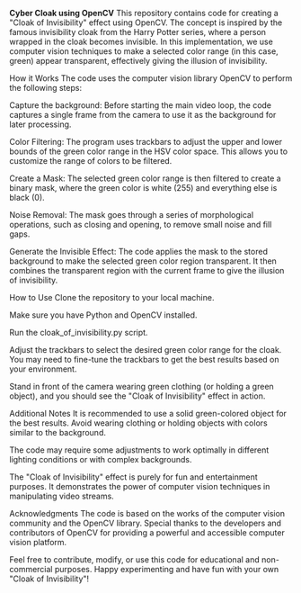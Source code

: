 **Cyber Cloak using OpenCV**
This repository contains code for creating a "Cloak of Invisibility" effect using OpenCV. The concept is inspired by the famous invisibility cloak from the Harry Potter series, where a person wrapped in the cloak becomes invisible. In this implementation, we use computer vision techniques to make a selected color range (in this case, green) appear transparent, effectively giving the illusion of invisibility.

How it Works
The code uses the computer vision library OpenCV to perform the following steps:

Capture the background: Before starting the main video loop, the code captures a single frame from the camera to use it as the background for later processing.

Color Filtering: The program uses trackbars to adjust the upper and lower bounds of the green color range in the HSV color space. This allows you to customize the range of colors to be filtered.

Create a Mask: The selected green color range is then filtered to create a binary mask, where the green color is white (255) and everything else is black (0).

Noise Removal: The mask goes through a series of morphological operations, such as closing and opening, to remove small noise and fill gaps.

Generate the Invisible Effect: The code applies the mask to the stored background to make the selected green color region transparent. It then combines the transparent region with the current frame to give the illusion of invisibility.

How to Use
Clone the repository to your local machine.

Make sure you have Python and OpenCV installed.

Run the cloak_of_invisibility.py script.

Adjust the trackbars to select the desired green color range for the cloak. You may need to fine-tune the trackbars to get the best results based on your environment.

Stand in front of the camera wearing green clothing (or holding a green object), and you should see the "Cloak of Invisibility" effect in action.

Additional Notes
It is recommended to use a solid green-colored object for the best results. Avoid wearing clothing or holding objects with colors similar to the background.

The code may require some adjustments to work optimally in different lighting conditions or with complex backgrounds.

The "Cloak of Invisibility" effect is purely for fun and entertainment purposes. It demonstrates the power of computer vision techniques in manipulating video streams.

Acknowledgments
The code is based on the works of the computer vision community and the OpenCV library. Special thanks to the developers and contributors of OpenCV for providing a powerful and accessible computer vision platform.

Feel free to contribute, modify, or use this code for educational and non-commercial purposes. Happy experimenting and have fun with your own "Cloak of Invisibility"!



